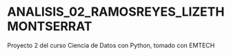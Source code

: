 # ANALISIS_02_RAMOSREYES_LIZETHMONTSERRAT
Proyecto 2 del curso Ciencia de Datos con Python, tomado con EMTECH
